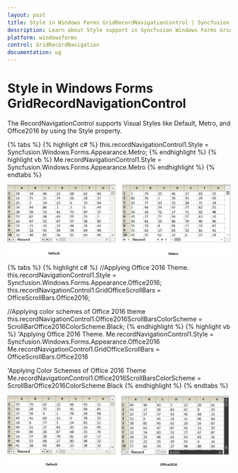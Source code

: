 ```yaml
---
layout: post
title: Style in Windows Forms GridRecordNavigationControl | Syncfusion
description: Learn about Style support in Syncfusion Windows Forms GridRecordNavigationControl control and more details.
platform: windowsforms
control: GridRecordNavigation
documentation: ug
---
```


# Style in Windows Forms GridRecordNavigationControl

The RecordNavigationControl supports Visual Styles like Default, Metro, and Office2016 by using the Style property. 

{% tabs %}
{% highlight c# %}
this.recordNavigationControl1.Style = Syncfusion.Windows.Forms.Appearance.Metro;
{% endhighlight  %}
{% highlight vb %}
Me.recordNavigationControl1.Style = Syncfusion.Windows.Forms.Appearance.Metro
{% endhighlight  %}
{% endtabs %}

![Style_img1](Style_images/Style_img1.png) 

{% tabs %}
{% highlight c# %}
//Applying Office 2016 Theme.
this.recordNavigationControl1.Style = Syncfusion.Windows.Forms.Appearance.Office2016;
this.recordNavigationControl1.GridOfficeScrollBars = OfficeScrollBars.Office2016;

//Applying color schemes of Office 2016 theme
this.recordNavigationControl1.Office2016ScrollBarsColorScheme = ScrollBarOffice2016ColorScheme.Black;
{% endhighlight  %}
{% highlight vb %}
'Applying Office 2016 Theme.
Me.recordNavigationControl1.Style = Syncfusion.Windows.Forms.Appearance.Office2016
Me.recordNavigationControl1.GridOfficeScrollBars = OfficeScrollBars.Office2016

'Applying Color Schemes of Office 2016 Theme
Me.recordNavigationControl1.Office2016ScrollBarsColorScheme = ScrollBarOffice2016ColorScheme.Black
{% endhighlight  %}
{% endtabs %}

![Style_img2](Style_images/Style_img2.png) 
